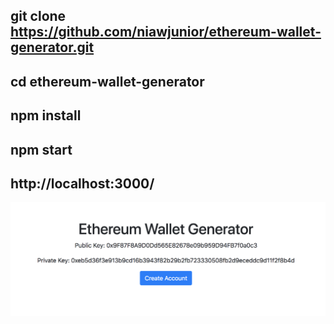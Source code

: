 ## git clone https://github.com/niawjunior/ethereum-wallet-generator.git
## cd ethereum-wallet-generator
## npm install 
## npm start
## http://localhost:3000/

![alt text](demo.png)

